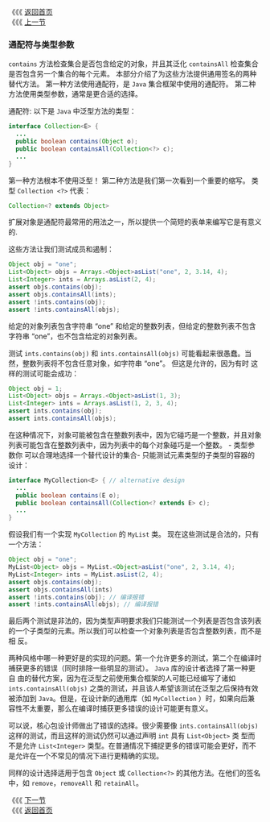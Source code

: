《《《 [返回首页](../README.md)       <br/>
《《《 [上一节](05_Arrays.md)

### 通配符与类型参数

`contains` 方法检查集合是否包含给定的对象，并且其泛化 `containsAll` 检查集合是否包含另一个集合的每个元素。 本部分介绍了为这些方法提供通用签名的两种
替代方法。 第一种方法使用通配符，是 `Java` 集合框架中使用的通配符。 第二种方法使用类型参数，通常是更合适的选择。

通配符: 以下是 `Java` 中泛型方法的类型：
  
```java
interface Collection<E> {
  ...
  public boolean contains(Object o);
  public boolean containsAll(Collection<?> c);
  ...
}
``` 
  
第一种方法根本不使用泛型！ 第二种方法是我们第一次看到一个重要的缩写。 类型 `Collection <?>` 代表：  
  
```java
Collection<? extends Object>
```
  
扩展对象是通配符最常用的用法之一，所以提供一个简短的表单来编写它是有意义的.

这些方法让我们测试成员和遏制： 

```java
Object obj = "one";
List<Object> objs = Arrays.<Object>asList("one", 2, 3.14, 4);
List<Integer> ints = Arrays.asList(2, 4);
assert objs.contains(obj);
assert objs.containsAll(ints);
assert !ints.contains(obj);
assert !ints.containsAll(objs);
```
  
给定的对象列表包含字符串 “one” 和给定的整数列表，但给定的整数列表不包含字符串 “one”，也不包含给定的对象列表。

测试 `ints.contains(obj)` 和 `ints.containsAll(objs)` 可能看起来很愚蠢。当然，整数列表将不包含任意对象，如字符串 “one”。 但这是允许的，因为有时
这样的测试可能会成功：  

```java
Object obj = 1;
List<Object> objs = Arrays.<Object>asList(1, 3);
List<Integer> ints = Arrays.asList(1, 2, 3, 4);
assert ints.contains(obj);
assert ints.containsAll(objs);
```
  
在这种情况下，对象可能被包含在整数列表中，因为它碰巧是一个整数，并且对象列表可能包含在整数列表中，因为列表中的每个对象碰巧是一个整数。  - 类型参数你
可以合理地选择一个替代设计的集合- 只能测试元素类型的子类型的容器的设计：

```java
interface MyCollection<E> { // alternative design
  ...
  public boolean contains(E o);
  public boolean containsAll(Collection<? extends E> c);
  ...
}
```
  
假设我们有一个实现 `MyCollection` 的 `MyList` 类。 现在这些测试是合法的，只有一个方法：

```java
Object obj = "one";
MyList<Object> objs = MyList.<Object>asList("one", 2, 3.14, 4);
MyList<Integer> ints = MyList.asList(2, 4);
assert objs.contains(obj);
assert objs.containsAll(ints)
assert !ints.contains(obj); // 编译报错
assert !ints.containsAll(objs); // 编译报错
```
  
最后两个测试是非法的，因为类型声明要求我们只能测试一个列表是否包含该列表的一个子类型的元素。所以我们可以检查一个对象列表是否包含整数列表，而不是相
反。
  
两种风格中哪一种更好是的实现的问题。第一个允许更多的测试，第二个在编译时捕获更多的错误（同时排除一些明显的测试）。 `Java` 库的设计者选择了第一种更自
由的替代方案，因为在泛型之前使用集合框架的人可能已经编写了诸如 `ints.containsAll(objs)` 之类的测试，并且该人希望该测试在泛型之后保持有效被添加到
`Java`。但是，在设计新的通用库（如 `MyCollection` ）时，如果向后兼容性不太重要，那么在编译时捕获更多错误的设计可能更有意义。
  
可以说，核心包设计师做出了错误的选择。很少需要像 `ints.containsAll(objs)` 这样的测试，而且这样的测试仍然可以通过声明 `int` 具有 `List<Object>` 类
型而不是允许 `List<Integer>` 类型。在普通情况下捕捉更多的错误可能会更好，而不是允许在一个不常见的情况下进行更精确的实现。
  
同样的设计选择适用于包含 `Object` 或 `Collection<?>` 的其他方法。在他们的签名中，如 `remove`，`removeAll` 和 `retainAll`。

《《《 [下一节](07_Wildcard_Capture.md) <br/>
《《《 [返回首页](../README.md)
